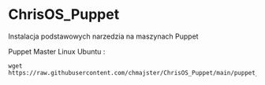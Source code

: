 # ChrisOS_Puppet
Instalacja podstawowych narzedzia na maszynach Puppet 

Puppet Master Linux Ubuntu :
```
wget https://raw.githubusercontent.com/chmajster/ChrisOS_Puppet/main/puppet_master_instalacja.sh
```
